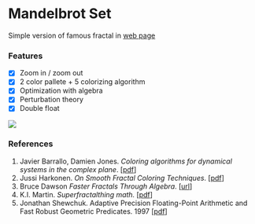 # Mandelbrot Set

Simple version of famous fractal in [web page](http://htmlpreview.github.io/?https://github.com/munrocket/mandelbrot-set/blob/master/main.html)

### Features

- [X] Zoom in / zoom out
- [X] 2 color pallete + 5 colorizing algorithm
- [X] Optimization with algebra
- [X] Perturbation theory
- [X] Double float

![](https://i.imgur.com/BQWzSYr.png)

### References

1. Javier Barrallo, Damien Jones. *Coloring algorithms for dynamical systems in the complex plane*. [[pdf](http://math.unipa.it/~grim/Jbarrallo.PDF)]
2. Jussi Harkonen. *On Smooth Fractal Coloring Techniques*. [[pdf](http://jussiharkonen.com/files/on_fractal_coloring_techniques(lo-res).pdf)]
3. Bruce Dawson *Faster Fractals Through Algebra*. [[url](https://randomascii.wordpress.com/2011/08/13/faster-fractals-through-algebra/)]
4. K.I. Martin. *Superfractalthing math.* [[pdf](http://www.superfractalthing.co.nf/sft_maths.pdf)]
5. Jonathan Shewchuk. Adaptive Precision Floating-Point Arithmetic and Fast Robust Geometric Predicates. 1997 [[pdf](https://people.eecs.berkeley.edu/~jrs/papers/robustr.pdf)]